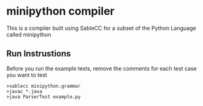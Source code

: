 # minipython compiler
This is a compiler built using SableCC for a subset of the Python Language called minipython

## Run Instrustions
Before you run the example tests, remove the comments for each test case you want to test
```
>sablecc minipython.grammar
>javac *.java
>java ParserTest example.py
```
